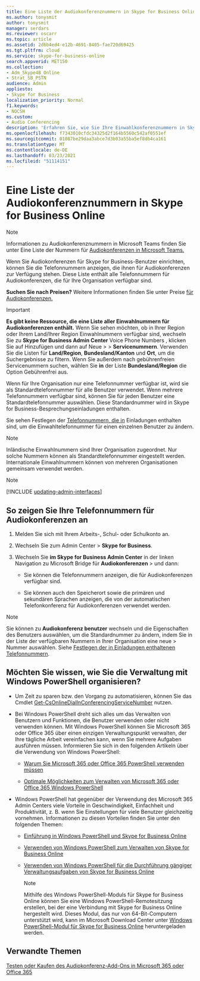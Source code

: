 ```yaml
---
title: Eine Liste der Audiokonferenznummern in Skype for Business Online
ms.author: tonysmit
author: tonysmit
manager: serdars
ms.reviewer: oscarr
ms.topic: article
ms.assetid: 2d6b4ed4-e12b-4691-8405-fae720d69425
ms.tgt.pltfrm: cloud
ms.service: skype-for-business-online
search.appverid: MET150
ms.collection:
- Adm_Skype4B_Online
- Strat_SB_PSTN
audience: Admin
appliesto:
- Skype for Business
localization_priority: Normal
f1.keywords:
- NOCSH
ms.custom:
- Audio Conferencing
description: 'Erfahren Sie, wie Sie Ihre Einwahlkonferenznummern in Skype for Business Online nachschauen. '
ms.openlocfilehash: f7343010cfdc34325d2f164b5560c542af0551ef
ms.sourcegitcommit: 01087be29daa3abce7d3b03a55ba5ef8db4ca161
ms.translationtype: MT
ms.contentlocale: de-DE
ms.lasthandoff: 03/23/2021
ms.locfileid: "51114151"
---
```

# <a name="see-a-list-of-audio-conferencing-numbers-in-skype-for-business-online"></a>Eine Liste der Audiokonferenznummern in Skype for Business Online

> [!NOTE]
> Informationen zu Audiokonferenznummern in Microsoft Teams finden Sie unter Eine Liste der Nummern für [Audiokonferenzen in Microsoft Teams.](/MicrosoftTeams/see-a-list-of-audio-conferencing-numbers-in-teams)

Wenn Sie Audiokonferenzen für Skype for Business-Benutzer einrichten, können Sie die Telefonnummern anzeigen, die ihnen für Audiokonferenzen zur Verfügung stehen. Diese Liste enthält alle Telefonnummern für Audiokonferenzen, die für Ihre Organisation verfügbar sind.
  
 **Suchen Sie nach Preisen?** Weitere Informationen finden Sie unter Preise [für Audiokonferenzen.](https://products.office.com/skype-for-business/audio-conferencing#Requirements)
  
> [!IMPORTANT]
> **Es gibt keine Ressource, die eine Liste aller Einwahlnummern für Audiokonferenzen enthält.** Wenn Sie sehen möchten, ob in Ihrer Region oder Ihrem Land/Ihrer Region Einwahlnummern verfügbar sind, wechseln Sie zu **Skype for Business Admin Center** Voice Phone Numbers , klicken Sie auf Hinzufügen und dann auf Neue  >    >   **Servicenummern**.  Verwenden Sie die Listen für **Land/Region**, **Bundesland/Kanton** und **Ort**, um die Suchergebnisse zu filtern. Wenn Sie außerdem nach gebührenfreien Servicenummern suchen, wählen Sie **in** der Liste **Bundesland/Region** die Option Gebührenfrei aus.
  
Wenn für Ihre Organisation nur eine Telefonnummer verfügbar ist, wird sie als Standardtelefonnummer für alle Benutzer verwendet. Wenn mehrere Telefonnummern verfügbar sind, können Sie für jeden Benutzer eine Standardtelefonnummer auswählen. Diese Standardnummer wird in Skype for Business-Besprechungseinladungen enthalten.
  
Sie sehen Festlegen der [Telefonnummern, die in](set-the-phone-numbers-included-on-invites.md) Einladungen enthalten sind, um die Einwahltelefonnummer für einen einzelnen Benutzer zu ändern.
  
> [!NOTE]
> Inländische Einwahlnummern sind Ihrer Organisation zugeordnet. Nur solche Nummern können als Standardtelefonnummer eingestellt werden. Internationale Einwahlnummern können von mehreren Organisationen gemeinsam verwendet werden. 

> [!NOTE]
> [!INCLUDE [updating-admin-interfaces](../includes/updating-admin-interfaces.md)]

## <a name="to-view-your-audio-conferencing-phone-numbers"></a>So zeigen Sie Ihre Telefonnummern für Audiokonferenzen an

1. Melden Sie sich mit Ihrem Arbeits-, Schul- oder Schulkonto an.
    
2. Wechseln Sie zum Admin Center > **Skype for Business**.
    
3. Wechseln Sie **im Skype for Business Admin Center** in der linken Navigation zu Microsoft Bridge für **Audiokonferenzen**  >  und dann:
    
   - Sie können die Telefonnummern anzeigen, die für Audiokonferenzen verfügbar sind.
    
   - Sie können auch den Speicherort sowie die primären und sekundären Sprachen anzeigen, die von der automatischen Telefonkonferenz für Audiokonferenzen verwendet werden.
    
> [!NOTE]
> Sie können zu **Audiokonferenz benutzer** wechseln und die Eigenschaften des Benutzers auswählen, um die Standardnummer zu ändern, indem Sie in der Liste der verfügbaren Nummern in Ihrer Organisation eine neue  >   Nummer auswählen. Siehe [Festlegen der in Einladungen enthaltenen Telefonnummern](set-the-phone-numbers-included-on-invites.md). 

  
## <a name="want-to-know-how-to-manage-with-windows-powershell"></a>Möchten Sie wissen, wie Sie die Verwaltung mit Windows PowerShell organisieren?

- Um Zeit zu sparen bzw. den Vorgang zu automatisieren, können Sie das Cmdlet [Get-CsOnlineDialInConferencingServiceNumber](/powershell/module/skype/Get-CsOnlineDialInConferencingServiceNumber) nutzen.
    
- Bei Windows PowerShell dreht sich alles um das Verwalten von Benutzern und Funktionen, die Benutzer verwenden oder nicht verwenden können. Mit Windows PowerShell können Sie Microsoft 365 oder Office 365 über einen einzigen Verwaltungspunkt verwalten, der Ihre tägliche Arbeit vereinfachen kann, wenn Sie mehrere Aufgaben ausführen müssen. Informieren Sie sich in den folgenden Artikeln über die Verwendung von Windows PowerShell:
    
  - [Warum Sie Microsoft 365 oder Office 365 PowerShell verwenden müssen](/microsoft-365/enterprise/why-you-need-to-use-microsoft-365-powershell)
    
  - [Optimale Möglichkeiten zum Verwalten von Microsoft 365 oder Office 365 Windows PowerShell](/previous-versions//dn568025(v=technet.10))
    
- Windows PowerShell hat gegenüber der Verwendung des Microsoft 365 Admin Centers viele Vorteile in Geschwindigkeit, Einfachheit und Produktivität, z. B. wenn Sie Einstellungen für viele Benutzer gleichzeitig vornehmen. Informationen zu diesen Vorteilen finden Sie unter den folgenden Themen:
    
  - [Einführung in Windows PowerShell und Skype for Business Online](../set-up-your-computer-for-windows-powershell/set-up-your-computer-for-windows-powershell.md)
    
  - [Verwenden von Windows PowerShell zum Verwalten von Skype for Business Online](../set-up-your-computer-for-windows-powershell/set-up-your-computer-for-windows-powershell.md)
    
  - [Verwenden von Windows PowerShell für die Durchführung gängiger Verwaltungsaufgaben von Skype for Business Online](../set-up-your-computer-for-windows-powershell/set-up-your-computer-for-windows-powershell.md)
    
    > [!NOTE]
    > Mithilfe des Windows PowerShell-Moduls für Skype for Business Online können Sie eine Windows PowerShell-Remotesitzung erstellen, bei der eine Verbindung mit Skype for Business Online hergestellt wird. Dieses Modul, das nur von 64-Bit-Computern unterstützt wird, kann im Microsoft Download Center unter [Windows PowerShell-Modul für Skype for Business Online](https://go.microsoft.com/fwlink/?LinkId=294688) heruntergeladen werden.
  
## <a name="related-topics"></a>Verwandte Themen

[Testen oder Kaufen des Audiokonferenz-Add-Ons in Microsoft 365 oder Office 365](../audio-conferencing-in-office-365/try-or-purchase-audio-conferencing-in-office-365.md)
